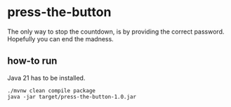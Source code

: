 # press-the-button

The only way to stop the countdown, is by providing the correct password. Hopefully you can end the madness.

## how-to run

Java 21 has to be installed.

```
./mvnw clean compile package
java -jar target/press-the-button-1.0.jar
```